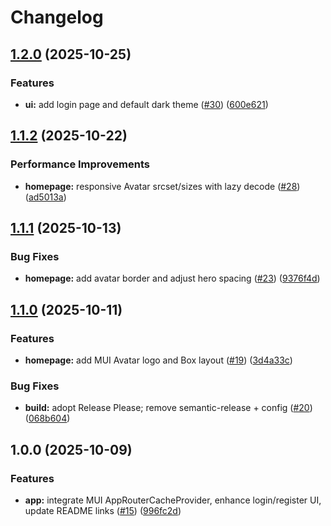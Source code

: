 # Changelog

## [1.2.0](https://github.com/milliorn/fitness-tracker/compare/v1.1.2...v1.2.0) (2025-10-25)


### Features

* **ui:** add login page and default dark theme ([#30](https://github.com/milliorn/fitness-tracker/issues/30)) ([600e621](https://github.com/milliorn/fitness-tracker/commit/600e621edd0b273822a253a892723f23ab88b06d))

## [1.1.2](https://github.com/milliorn/fitness-tracker/compare/v1.1.1...v1.1.2) (2025-10-22)

### Performance Improvements

- **homepage:** responsive Avatar srcset/sizes with lazy decode ([#28](https://github.com/milliorn/fitness-tracker/issues/28)) ([ad5013a](https://github.com/milliorn/fitness-tracker/commit/ad5013afbe9423faf12590d691a64256cdf145af))

## [1.1.1](https://github.com/milliorn/fitness-tracker/compare/v1.1.0...v1.1.1) (2025-10-13)

### Bug Fixes

- **homepage:** add avatar border and adjust hero spacing ([#23](https://github.com/milliorn/fitness-tracker/issues/23)) ([9376f4d](https://github.com/milliorn/fitness-tracker/commit/9376f4d2bb8a54c29feb492092117f9ce4a672b6))

## [1.1.0](https://github.com/milliorn/fitness-tracker/compare/v1.0.0...v1.1.0) (2025-10-11)

### Features

- **homepage:** add MUI Avatar logo and Box layout ([#19](https://github.com/milliorn/fitness-tracker/issues/19)) ([3d4a33c](https://github.com/milliorn/fitness-tracker/commit/3d4a33cb6f608a525890e77d3502987672f3567b))

### Bug Fixes

- **build:** adopt Release Please; remove semantic-release + config ([#20](https://github.com/milliorn/fitness-tracker/issues/20)) ([068b604](https://github.com/milliorn/fitness-tracker/commit/068b604652408712c6be53b8e71f0d204b78a924))

## 1.0.0 (2025-10-09)

### Features

- **app:** integrate MUI AppRouterCacheProvider, enhance login/register UI, update README links ([#15](https://github.com/milliorn/fitness-tracker/issues/15)) ([996fc2d](https://github.com/milliorn/fitness-tracker/commit/996fc2d192be7f382a18732f579a2579f8cf8d29))
